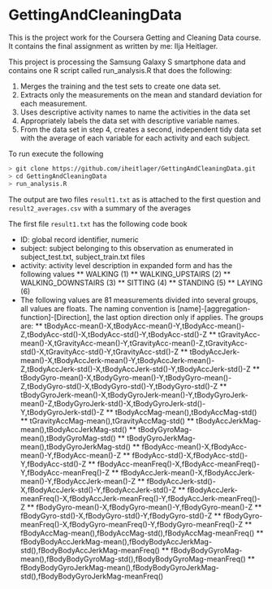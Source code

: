 # GettingAndCleaningData

This is the project work for the Coursera Getting and Cleaning Data course. It contains the final assignment as written by me: Ilja Heitlager.

This project is processing the Samsung Galaxy S smartphone data and contains one R script called run_analysis.R that does the following:

1. Merges the training and the test sets to create one data set.
1. Extracts only the measurements on the mean and standard deviation for each measurement.
1. Uses descriptive activity names to name the activities in the data set
1. Appropriately labels the data set with descriptive variable names.
1. From the data set in step 4, creates a second, independent tidy data set with the average of each variable for each activity and each subject.

To run execute the following

```bash
> git clone https://github.com/iheitlager/GettingAndCleaningData.git
> cd GettingAndCleaningData
> run_analysis.R
```

The output are two files ```result1.txt``` as is attached to the first question and ```result2_averages.csv``` with a summary of the averages

The first file ```result1.txt``` has the following code book

* ID: global record identifier, numeric
* subject: subject belonging to this observation as enumerated in subject_test.txt, subject_train.txt files
* activity: activity level description in expanded form and has the following values
** WALKING (1)
** WALKING_UPSTAIRS (2)
** WALKING_DOWNSTAIRS (3)
** SITTING (4)
** STANDING (5)
** LAYING (6)
* The following values are 81 measurements divided into several groups, all values are floats. The naming convention is [name]-[aggregation-function]-[Direction], the last option direction only if applies. The groups are:
** tBodyAcc-mean()-X,tBodyAcc-mean()-Y,tBodyAcc-mean()-Z,tBodyAcc-std()-X,tBodyAcc-std()-Y,tBodyAcc-std()-Z
** tGravityAcc-mean()-X,tGravityAcc-mean()-Y,tGravityAcc-mean()-Z,tGravityAcc-std()-X,tGravityAcc-std()-Y,tGravityAcc-std()-Z
** tBodyAccJerk-mean()-X,tBodyAccJerk-mean()-Y,tBodyAccJerk-mean()-Z,tBodyAccJerk-std()-X,tBodyAccJerk-std()-Y,tBodyAccJerk-std()-Z
** tBodyGyro-mean()-X,tBodyGyro-mean()-Y,tBodyGyro-mean()-Z,tBodyGyro-std()-X,tBodyGyro-std()-Y,tBodyGyro-std()-Z
** tBodyGyroJerk-mean()-X,tBodyGyroJerk-mean()-Y,tBodyGyroJerk-mean()-Z,tBodyGyroJerk-std()-X,tBodyGyroJerk-std()-Y,tBodyGyroJerk-std()-Z
** tBodyAccMag-mean(),tBodyAccMag-std()
** tGravityAccMag-mean(),tGravityAccMag-std()
** tBodyAccJerkMag-mean(),tBodyAccJerkMag-std()
** tBodyGyroMag-mean(),tBodyGyroMag-std()
** tBodyGyroJerkMag-mean(),tBodyGyroJerkMag-std()
** fBodyAcc-mean()-X,fBodyAcc-mean()-Y,fBodyAcc-mean()-Z
** fBodyAcc-std()-X,fBodyAcc-std()-Y,fBodyAcc-std()-Z
** fBodyAcc-meanFreq()-X,fBodyAcc-meanFreq()-Y,fBodyAcc-meanFreq()-Z
** fBodyAccJerk-mean()-X,fBodyAccJerk-mean()-Y,fBodyAccJerk-mean()-Z
** fBodyAccJerk-std()-X,fBodyAccJerk-std()-Y,fBodyAccJerk-std()-Z
** fBodyAccJerk-meanFreq()-X,fBodyAccJerk-meanFreq()-Y,fBodyAccJerk-meanFreq()-Z
** fBodyGyro-mean()-X,fBodyGyro-mean()-Y,fBodyGyro-mean()-Z
** fBodyGyro-std()-X,fBodyGyro-std()-Y,fBodyGyro-std()-Z
** fBodyGyro-meanFreq()-X,fBodyGyro-meanFreq()-Y,fBodyGyro-meanFreq()-Z
** fBodyAccMag-mean(),fBodyAccMag-std(),fBodyAccMag-meanFreq()
** fBodyBodyAccJerkMag-mean(),fBodyBodyAccJerkMag-std(),fBodyBodyAccJerkMag-meanFreq()
** fBodyBodyGyroMag-mean(),fBodyBodyGyroMag-std(),fBodyBodyGyroMag-meanFreq()
** fBodyBodyGyroJerkMag-mean(),fBodyBodyGyroJerkMag-std(),fBodyBodyGyroJerkMag-meanFreq()
